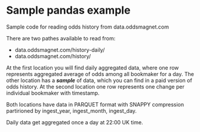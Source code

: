 # Sample pandas example
Sample code for reading odds history from data.oddsmagnet.com

There are two pathes available to read from:

- data.oddsmagnet.com/history-daily/
- data.oddsmagnet.com/history/

At the first location you will find daily aggregated data, where one row represents aggregated average of odds among all bookmaker for a day. The other location has a ___sample___ of data, which you can find in a paid version of odds history. At the second location one row represents one change per individual bookmaker with timestamp.

Both locations have data in PARQUET format with SNAPPY compression partirioned by ingest_year, ingest_month, ingest_day.

Daily data get aggregated once a day at 22:00 UK time. 

